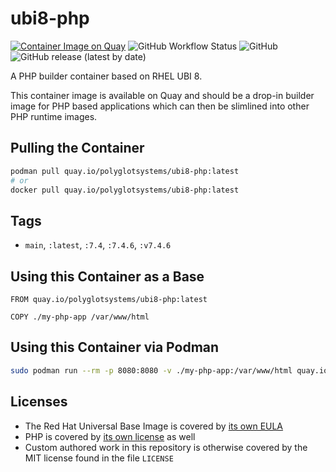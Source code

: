 # ubi8-php

[![Container Image on Quay](https://img.shields.io/badge/Container%20Image-Quay.io-orange)](https://quay.io/polyglotsystems/ubi8-php) ![GitHub Workflow Status](https://img.shields.io/github/workflow/status/PolyglotSystems/ubi8-php/Build%20PHP%20UBI%20Container?label=Container%20Build&style=flat-square) ![GitHub](https://img.shields.io/github/license/PolyglotSystems/ubi8-php) ![GitHub release (latest by date)](https://img.shields.io/github/v/release/PolyglotSystems/ubi8-php)

A PHP builder container based on RHEL UBI 8.

This container image is available on Quay and should be a drop-in builder image for PHP based applications which can then be slimlined into other PHP runtime images.

## Pulling the Container

```bash
podman pull quay.io/polyglotsystems/ubi8-php:latest
# or
docker pull quay.io/polyglotsystems/ubi8-php:latest
```

## Tags

- `main`, `:latest`, `:7.4`, `:7.4.6`, `:v7.4.6`


## Using this Container as a Base

```docker
FROM quay.io/polyglotsystems/ubi8-php:latest

COPY ./my-php-app /var/www/html
```

## Using this Container via Podman

```bash
sudo podman run --rm -p 8080:8080 -v ./my-php-app:/var/www/html quay.io/polyglotsystems/ubi8-php:latest
```

## Licenses

- The Red Hat Universal Base Image is covered by [its own EULA](https://www.redhat.com/licenses/EULA_Red_Hat_Universal_Base_Image_English_20190422.pdf)
- PHP is covered by [its own license](https://www.php.net/license/) as well
- Custom authored work in this repository is otherwise covered by the MIT license found in the file `LICENSE`